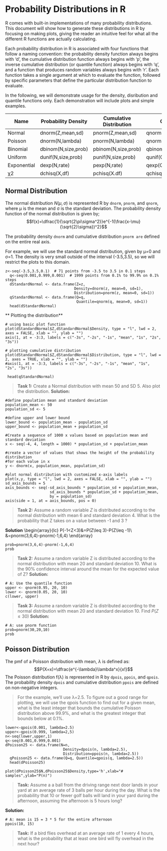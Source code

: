 # Probability Distributions in R

R comes with built-in implementations of many probability distributions. This document will show how to generate these distributions in R by focusing on making plots, giving the reader an intuitive feel for what all the different R functions are actually calculating.

Each probability distribution in R is associated with four functions that follow a naming convention: the probability density function always begins with ‘d’, the cumulative distribution function always begins with ‘p’, the inverse cumulative distribution (or quantile function) always begins with ‘q’, and a function that produces random variables always begins with ‘r’. Each function takes a single argument at which to evaluate the function, followed by specific parameters that define the particular distribution function to evaluate.

In the following, we will demonstrate usage for the density, disribution and quantile functions only. Each demonstration will include plots and simple examples.

|Name       |	Probability Density|	Cumulative Distribution|	Quantile           |
|-----------|--------------------|------------------------|--------------------|
|Normal     |	dnorm(Z,mean,sd)   |	pnorm(Z,mean,sd)       |	qnorm(Q,mean,sd)   |
|Poisson    |	dnorm(N,lambda)    |	pnorm(N,lambda)        |	qnorm(Q,lambda)    |
|Binomial   |	dbinom(N,size,prob)|	pbinom(N,size,prob)    |	qbinom(Q,size,prob)|
|Uniform    |	dunif(N,size,prob) |	punif(N,size,prob)     |	qunif(Q,size,prob) |
|Exponential|	dexp(N,rate)       |	pexp(N,rate)           |	qexp(Q,rate)       |
|χ2         |dchisq(X,df)        |	pchisq(X.df)           |	qchisq(X,df)       |


## Normal Distribution
The normal distribution $N(\mu,\sigma)$ is represented R by `dnorm`, `pnorm`, and `qnorm`, where μ
 is the mean and σ  is the standard deviation. The probability density function of the normal distribution is given by;
 $$f(x)=\dfrac{1}{\sqrt{2\pi\sigma^2}}e^{-1(\frac{x-\mu}{\sqrt{2}\sigma})^2}$$ 
 
 The probability density `dnorm` and cumulative distribution `pnorm are` defined on the entire real axis.

For example, we will use the standard normal distribution, given by μ=0  and σ=1. The density is very small outside of the interval (-3.5,3.5), so we will restrict the plots to this domain.

```
z<-seq(-3.5,3.5,0.1)  # 71 points from -3.5 to 3.5 in 0.1 steps
  q<-seq(0.001,0.999,0.001)  # 1999 points from 0.1% to 99.9% on 0.1% steps
  dStandardNormal <- data.frame(Z=z, 
                               Density=dnorm(z, mean=0, sd=1),
                               Distribution=pnorm(z, mean=0, sd=1))  
  qStandardNormal <- data.frame(Q=q, 
                                Quantile=qnorm(q, mean=0, sd=1))  
  head(dStandardNormal)
```
** Plotting the distribution**

```
# using basic plot function
plot(dStandardNormal$Z,dStandardNormal$Density, type = "l", lwd = 2, axes = FALSE, xlab = "", ylab = "")
axis(1, at = -3:3, labels = c("-3s", "-2s", "-1s", "mean", "1s", "2s", "3s"))
```
```
# plotting cumulative distribution
plot(dStandardNormal$Z,dStandardNormal$Distribution, type = "l", lwd = 2, axes = TRUE, xlab = "", ylab = "")
#axis(1, at = -3:3, labels = c("-3s", "-2s", "-1s", "mean", "1s", "2s", "3s"))
```
```
 head(qStandardNormal)
```

>**Task 1:** Create a Normal distribution with mean 50 and SD 5. Also plot the distribution.
**Solution:**

```
#define population mean and standard deviation
population_mean <- 50
population_sd <- 5

#define upper and lower bound
lower_bound <- population_mean - population_sd
upper_bound <- population_mean + population_sd

#Create a sequence of 1000 x values based on population mean and standard deviation
x <- seq(-4, 4, length = 1000) * population_sd + population_mean

#create a vector of values that shows the height of the probability distribution
#for each value in x
y <- dnorm(x, population_mean, population_sd)

#plot normal distribution with customized x-axis labels
plot(x,y, type = "l", lwd = 2, axes = FALSE, xlab = "", ylab = "")
sd_axis_bounds = 5
axis_bounds <- seq(-sd_axis_bounds * population_sd + population_mean,
                    sd_axis_bounds * population_sd + population_mean,
                    by = population_sd)
axis(side = 1, at = axis_bounds, pos = 0)
```
>**Task 2:** Assume a random variable $Z$ is distributed according to the normal distribution with mean 6 and standard deviation 4. What is the probability that Z takes on a value between -1 and 3 ?

**Solution**
\begin{array}{lc}
P(-1<Z<3)&=P(Z\leq 3)-P(Z\leq -1)\\
&=pnorm(3,6,4)-pnorm(-1,6,4)
\end{array}
```
prob=pnorm(3,6,4)-pnorm(-1,6,4)
prob
```

>**Task 2:** Assume a random variable Z is distributed according to the normal distribution with mean 20 and standard deviation 10. What is the 90% confidence interval around the mean for the expected value of Z?
**Solution:**

```
# A: Use the quantile function
upper <- qnorm(0.95, 20, 10)
lower <- qnorm(0.05, 20, 10)
c(lower, upper)
```

>**Task 3:** Assume a random variable Z is distributed according to the normal distribution with mean 20 and standard deviation 10. Find $P(Z\leq 30)$
**Solution:**

```
# A: use pnorm function
prob=pnorm(30,20,10)
prob
```

## Poisson Distribution

The pmf of a Poisson distribution with mean, $\lambda$ is defined as:
$$P(X=x)=\dfrac{e^{-\lambda}\lambda^x}{x!}$$
The Poisson distribution f(λ) is represented in R by `dpois`, `ppois`, and `qpois`. The probability density `dpois` and cumulative distribution `ppois` are defined on non-negative integers.

>For the example, we’ll use λ=2.5. To figure out a good range for plotting, we will use the qpois function to find out for a given mean, what is the least integer that bounds the cumulative Poisson distribution above 99.9%, and what is the greatest integer that bounds below at 0.1%.

```
lower<-qpois(0.001, lambda=2.5)
upper<-qpois(0.999, lambda=2,5)
n<-seq(lower,upper,1)
q<-seq(0.001,0.999,0.001)
dPoisson25 <- data.frame(N=n, 
                          Density=dpois(n, lambda=2.5),
                          Distribution=ppois(n, lambda=2.5))  
  qPoisson25 <- data.frame(Q=q, Quantile=qpois(q, lambda=2.5))  
  head(dPoisson25)
```
```
plot(dPoisson25$N,dPoisson25$Density,type='h',xlab="# samples",ylab="P(n)")
```

>**Task:** Assume a a ball from the driving range next door lands in your yard at an average rate of 3 balls per hour during the day. What is the probability that 10 or fewer golf balls will land in your yard during the afternoon, assuming the afternoon is 5 hours long?

**Solution:**

```
# A: mean is 15 = 3 * 5 for the entire afternoon
ppois(10, 15)
```
>**Task:** If a bird flies overhead at an average rate of 1 every 4 hours, what is the probability that at least one bird will fly overhead in the next hour?

